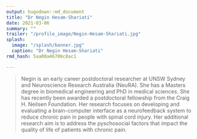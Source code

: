 ```yaml
---
output: hugodown::md_document
title: "Dr Negin Hesam-Shariati"
date: 2021-03-06
summary: ""
trailer: "/profile_image/Negin-Hesam-Shariati.jpg"
splash:
  image: "/splash/banner.jpg"
  caption: "Dr Negin Hesam-Shariati"
rmd_hash: 5aa00a46706c8ac1

---
```


> Negin is an early career postdoctoral researcher at UNSW Sydney and Neuroscience Research Australia (NeuRA). She has a Masters degree in biomedical engineering and PhD in medical sciences. She has recently been awarded a postdoctoral fellowship from the Craig H. Neilsen Foundation. Her research focuses on developing and evaluating a brain-computer interface as a neurofeedback system to reduce chronic pain in people with spinal cord injury. Her additional research aim is to address the pyschosocial factors that impact the quality of life of patients with chronic pain.

